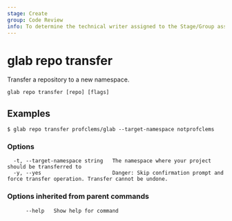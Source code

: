 ```yaml
---
stage: Create
group: Code Review
info: To determine the technical writer assigned to the Stage/Group associated with this page, see https://about.gitlab.com/handbook/product/ux/technical-writing/#assignments
---
```


<!--
This documentation is auto generated by a script.
Please do not edit this file directly, check cmd/gen-docs/docs.go.
-->

# glab repo transfer

Transfer a repository to a new namespace.

```plaintext
glab repo transfer [repo] [flags]
```

## Examples

```plaintext
$ glab repo transfer profclems/glab --target-namespace notprofclems

```

### Options

```plaintext
  -t, --target-namespace string   The namespace where your project should be transferred to
  -y, --yes                       Danger: Skip confirmation prompt and force transfer operation. Transfer cannot be undone.
```

### Options inherited from parent commands

```plaintext
      --help   Show help for command
```

